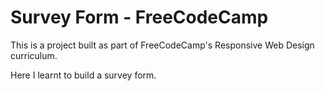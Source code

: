 #  Survey Form - FreeCodeCamp #

This is a project built as part of FreeCodeCamp's Responsive Web Design curriculum.

Here  I learnt to build a survey form.